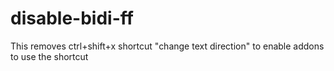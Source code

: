 # disable-bidi-ff
This removes ctrl+shift+x shortcut "change text direction" to enable addons to use the shortcut
